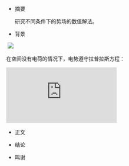 * 摘要
  
  研究不同条件下的势场的数值解法。

* 背景
  
  ![](http://www.wsm.cn/uploads/allimg/160314/18-1603141G531.jpg)
  
  在空间没有电荷的情况下，电势遵守拉普拉斯方程：

  ![](http://latex.codecogs.com/gif.latex?%5Cfrac%7B%5Cpartial%5E2%20V%7D%7B%5Cpartial%20x%5E2%7D&plus;%5Cfrac%7B%5Cpartial%5E2%20V%7D%7B%5Cpartial%20y%5E2%7D&plus;%5Cfrac%7B%5Cpartial%5E2%20V%7D%7B%5Cpartial%20z%5E2%7D%3D0)
      
  
* 正文




* 结论



* 鸣谢
